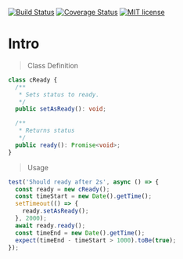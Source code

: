 [![Build Status](https://travis-ci.org/kuyoonjo/cReady.svg?branch=master)](https://travis-ci.org/kuyoonjo/cReady.svg?branch=master)
[![Coverage Status](https://coveralls.io/repos/github/kuyoonjo/cReady/badge.svg?branch=master)](https://coveralls.io/github/kuyoonjo/cReady?branch=master)
[![MIT license](http://img.shields.io/badge/license-MIT-brightgreen.svg)](http://opensource.org/licenses/MIT)

# Intro

> Class Definition

```ts
class cReady {
  /**
   * Sets status to ready.
   */
  public setAsReady(): void;

  /**
   * Returns status
   */
  public ready(): Promise<void>;
}
```

> Usage

```ts
test('Should ready after 2s', async () => {
  const ready = new cReady();
  const timeStart = new Date().getTime();
  setTimeout(() => {
    ready.setAsReady();
  }, 2000);
  await ready.ready();
  const timeEnd = new Date().getTime();
  expect(timeEnd - timeStart > 1000).toBe(true);
});
```
